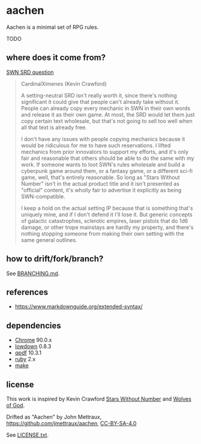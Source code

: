 
# aachen

Aachen is a minimal set of RPG rules.

TODO


## where does it come from?

[SWN SRD question](https://www.reddit.com/r/SWN/comments/jxlw1e/swn_srd_a_quick_question_for_kevin_plus_what_do/)

> CardinalXimenes (Kevin Crawford)
>
> A setting-neutral SRD isn't really worth it, since there's nothing
> significant it could give that people can't already take without it. People
> can already copy every mechanic in SWN in their own words and release it as
> their own game. At most, the SRD would let them just copy certain text
> wholesale, but that's not going to sell too well when all that text is
> already free.
>
> I don't have any issues with people copying mechanics because it would be
> ridiculous for me to have such reservations. I lifted mechanics from prior
> innovators to support my efforts, and it's only fair and reasonable that
> others should be able to do the same with my work. If someone wants to loot
> SWN's rules wholesale and build a cyberpunk game around them, or a fantasy
> game, or a different sci-fi game, well, that's entirely reasonable. So long
> as "Stars Without Number" isn't in the actual product title and it isn't
> presented as "official" content, it's wholly fair to advertise it explicitly
> as being SWN-compatible.
>
> I keep a hold on the actual setting IP because that is something that's
> uniquely mine, and if I don't defend it I'll lose it. But generic concepts of
> galactic catastrophes, sclerotic empires, laser pistols that do 1d6 damage,
> or other trope mainstays are hardly my property, and there's nothing stopping
> someone from making their own setting with the same general outlines.


## how to drift/fork/branch?

See [BRANCHING.md](BRANCHING.md).


## references

* https://www.markdownguide.org/extended-syntax/


## dependencies

* [Chrome](https://www.google.com/chrome/) 90.0.x
* [lowdown](https://kristaps.bsd.lv/lowdown/) 0.8.3
* [qpdf](http://qpdf.sourceforge.net/files/qpdf-manual.htm) 10.3.1
* [ruby](https://www.ruby-lang.org/en/) 2.x
* [make](https://en.wikipedia.org/wiki/Make_(software))


## license

This work is inspired by Kevin Crawford [Stars Without Number](https://www.drivethrurpg.com/product/226996/Stars-Without-Number-Revised-Edition) and [Wolves of God](https://www.drivethrurpg.com/product/308470/Wolves-of-God-Adventures-in-Dark-Ages-England).

Drifted as "Aachen" by John Mettraux, https://github.com/jmettraux/aachen, [CC-BY-SA-4.0](https://creativecommons.org/licenses/by-sa/4.0/)

See [LICENSE.txt](LICENSE.txt).


